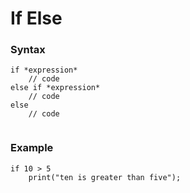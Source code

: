 # If Else

### Syntax

````
if *expression* 
	// code
else if *expression* 
	// code
else
	// code


````
### Example
````
if 10 > 5
	print("ten is greater than five");
````

